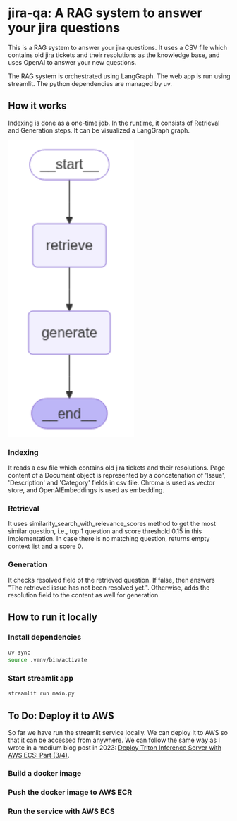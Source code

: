 # jira-qa: A RAG system to answer your jira questions

This is a RAG system to answer your jira questions. It uses a CSV file which contains old jira tickets and their resolutions as the knowledge base, and uses OpenAI to answer your new questions.

The RAG system is orchestrated using LangGraph. The web app is run using streamlit. The python dependencies are managed by uv.

## How it works

Indexing is done as a one-time job. In the runtime, it consists of Retrieval and Generation steps. It can be visualized a LangGraph graph.

![LangGraph graph](graph.png)

### Indexing
It reads a csv file which contains old jira tickets and their resolutions. Page content of a Document object is represented by a concatenation of 'Issue', 'Description' and 'Category' fields in csv file. Chroma is used as vector store, and OpenAIEmbeddings is used as embedding.

### Retrieval
It uses similarity_search_with_relevance_scores method to get the most similar question, i.e., top 1 question and score threshold 0.15 in this implementation. In case there is no matching question, returns empty context list and a score 0. 

### Generation
It checks resolved field of the retrieved question. If false, then answers "The retrieved issue has not been resolved yet.". Otherwise, adds the resolution field to the content as well for generation.

## How to run it locally

### Install dependencies

```bash
uv sync
source .venv/bin/activate
```

### Start streamlit app

```bash
streamlit run main.py
```

## To Do: Deploy it to AWS
So far we have run the streamlit service locally. We can deploy it to AWS so that it can be accessed from anywhere. We can follow the same way as I wrote in a medium blog post in 2023: [Deploy Triton Inference Server with AWS ECS: Part (3/4)](https://pub.towardsai.net/deploy-triton-inference-server-with-aws-ecs-part-3-4-210fb6d707f6). 

### Build a docker image
### Push the docker image to AWS ECR
### Run the service with AWS ECS

